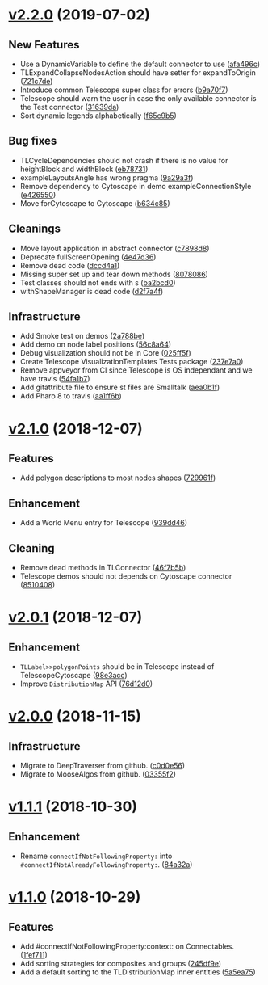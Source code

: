 <!--
git log --pretty="*%s ([%h](https://github.com/TelescopeSt/Telescope/commit/%H))" d820835...HEAD --grep="Merge pull"
('Content' copyWithRegex: 'Merge pull request #[0-9]+ from [^/]+/[0-9]*' matchesReplacedWith: '') copyReplaceAll: '-' with: ' '
-->

# [v2.2.0](https://github.com/TelescopeSt/Telescope/compare/v2.1.0...v2.2.0) (2019-07-02)

## New Features

* Use a DynamicVariable to define the default connector to use ([afa496c](https://github.com/TelescopeSt/Telescope/commit/afa496cb4bda8e030bd3e5eaa386ada84826db1b))
* TLExpandCollapseNodesAction should have setter for expandToOrigin ([721c7de](https://github.com/TelescopeSt/Telescope/commit/721c7ded69d412265fc2bd69bb4ad9e292e0bce7))
* Introduce common Telescope super class for errors ([b9a70f7](https://github.com/TelescopeSt/Telescope/commit/b9a70f744507a7a2a07a025b7388247d7d607bc6))
* Telescope should warn the user in case the only available connector is the Test connector ([31639da](https://github.com/TelescopeSt/Telescope/commit/31639da89886aaf6d8a596f256398d2dc6b4f200))
* Sort dynamic legends alphabetically ([f65c9b5](https://github.com/TelescopeSt/Telescope/commit/f65c9b5c7fdd36d0678308e791835dbb5105e2ed))

## Bug fixes

* TLCycleDependencies should not crash if there is no value for heightBlock and widthBlock ([eb78731](https://github.com/TelescopeSt/Telescope/commit/eb78731204859a544e877577dfa7402547f0780d))
* exampleLayoutsAngle has wrong pragma ([9a29a3f](https://github.com/TelescopeSt/Telescope/commit/9a29a3f640e1a0f0e551e9add5c75a4f3d6c8115))
* Remove dependency to Cytoscape in demo exampleConnectionStyle ([e426550](https://github.com/TelescopeSt/Telescope/commit/e4265509b24c03c56c0f9000fc6d89dc66822b0b))
* Move forCytoscape to Cytoscape ([b634c85](https://github.com/TelescopeSt/Telescope/commit/b634c858acc840f47699093c4dd9f5d65a0c861e))

## Cleanings

* Move layout application in abstract connector ([c7898d8](https://github.com/TelescopeSt/Telescope/commit/c7898d800997201f42a3c1d58069a01d90e5b581))
* Deprecate fullScreenOpening ([4e47d36](https://github.com/TelescopeSt/Telescope/commit/4e47d36a4d18135ae57cea5ade75fdf7da96fa6d))
* Remove dead code ([dccd4a1](https://github.com/TelescopeSt/Telescope/commit/dccd4a124d7e68cd7c13f5c94582a4a08d39fea0))
* Missing super set up and tear down methods ([8078086](https://github.com/TelescopeSt/Telescope/commit/8078086b7451ab71370dfca40d579a13e2659285))
* Test classes should not ends with s ([ba2bcd0](https://github.com/TelescopeSt/Telescope/commit/ba2bcd013bef6bb541e536fc1392949252c4d03f))
* withShapeManager is dead code ([d2f7a4f](https://github.com/TelescopeSt/Telescope/commit/d2f7a4f85f034d84e704f7bd0c0a35a27020b646))

## Infrastructure

* Add Smoke test on demos ([2a788be](https://github.com/TelescopeSt/Telescope/commit/2a788beda3529246b8b561287e478e7a11dad2a8))
* Add demo on node label positions ([56c8a64](https://github.com/TelescopeSt/Telescope/commit/56c8a64a5e92be71886dec97246c8e0215c773b4))
* Debug visualization should not be in Core ([025ff5f](https://github.com/TelescopeSt/Telescope/commit/025ff5f2d871006a5744b52e230b1d37c3fa9e7f))
* Create Telescope VisualizationTemplates Tests package ([237e7a0](https://github.com/TelescopeSt/Telescope/commit/237e7a0c9c2665288df8dbf18f430d758f312f59))
* Remove appveyor from CI since Telescope is OS independant and we have travis ([54fa1b7](https://github.com/TelescopeSt/Telescope/commit/54fa1b78f230a84301476223dcacb155dd38292a))
* Add gitattribute file to ensure st files are Smalltalk ([aea0b1f](https://github.com/TelescopeSt/Telescope/commit/aea0b1f4a147b8e648aa8f789b020348e3878ea1))
* Add Pharo 8 to travis ([aa1ff6b](https://github.com/TelescopeSt/Telescope/commit/aa1ff6b95fbd975393ee58c4535cdbe24317f889))

# [v2.1.0](https://github.com/TelescopeSt/Telescope/compare/v2.0.1...v2.1.0) (2018-12-07)

## Features

* Add polygon descriptions to most nodes shapes ([729961f](https://github.com/TelescopeSt/Telescope/commit/729961fe93fb0441c8736a79f47ec38f715c55af))

## Enhancement

* Add a World Menu entry for Telescope ([939dd46](https://github.com/TelescopeSt/Telescope/commit/939dd46c06aa19cbe83d521d28602334b1c4b8e1))

## Cleaning

* Remove dead methods in TLConnector ([46f7b5b](https://github.com/TelescopeSt/Telescope/commit/46f7b5b2f19bea24f0050b1cd543afefe2590fc4))
* Telescope demos should not depends on Cytoscape connector ([8510408](https://github.com/TelescopeSt/Telescope/commit/8510408c52347776e1d32c6ff13cd97be2203efa))

# [v2.0.1](https://github.com/TelescopeSt/Telescope/compare/v2.0.0...v2.0.1) (2018-12-07)

## Enhancement

* `TLLabel>>polygonPoints` should be in Telescope instead of TelescopeCytoscape ([98e3acc](https://github.com/TelescopeSt/Telescope/commit/98e3accec79aedc1d06666dbb05209d5fdbfff5b))
* Improve `DistributionMap` API ([76d12d0](https://github.com/TelescopeSt/Telescope/commit/76d12d096d48ee37c21d3ac9e0983c33e4112c23))

# [v2.0.0](https://github.com/TelescopeSt/Telescope/compare/v1.1.1...v2.0.0) (2018-11-15)

## Infrastructure

* Migrate to DeepTraverser from github. ([c0d0e56](https://github.com/TelescopeSt/Telescope/commit/c0d0e566c99b7b3b4467fe5f34d38fdc00e368ef))
* Migrate to MooseAlgos from github. ([03355f2](https://github.com/TelescopeSt/Telescope/commit/03355f22729ba33159d33c8eb94945cf2a38255d))

# [v1.1.1](https://github.com/TelescopeSt/Telescope/compare/v1.1.0...v1.1.1) (2018-10-30)

## Enhancement

* Rename `connectIfNotFollowingProperty:` into `#connectIfNotAlreadyFollowingProperty:`. ([84a32a](https://github.com/TelescopeSt/Telescope/commit/84a32a68f0f58af387092501fc70dace62837cdd))

# [v1.1.0](https://github.com/TelescopeSt/Telescope/compare/v1.0.1...v1.1.0) (2018-10-29)

## Features

* Add #connectIfNotFollowingProperty:context: on Connectables. ([1fef711](https://github.com/TelescopeSt/Telescope/commit/1fef711a7c9a8f273ca23f4378b443bfe6ad966f))
* Add sorting strategies for composites and groups ([245df9e](https://github.com/TelescopeSt/Telescope/commit/245df9e533c5e0331d34d4b5fcffdb9f61308c1a))
* Add a default sorting to the TLDistributionMap inner entities ([5a5ea75](https://github.com/TelescopeSt/Telescope/commit/5a5ea75186066a05fe69ad5afab951e4c881bea9))
